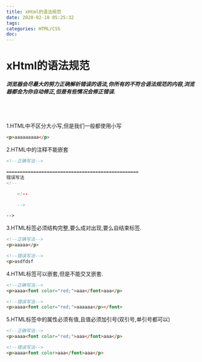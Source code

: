 ```yaml
---
title: xHtml的语法规范
date: 2020-02-18 05:25:32
tags:
categories: HTML/CSS
doc:
---
```


# xHtml的语法规范

##### 浏览器会尽最大的努力正确解析错误的语法,你所有的不符合语法规范的内容,浏览器都会为你自动修正,但是有些情况会修正错误.

<br />

<br />

1.HTML中不区分大小写,但是我们一般都使用小写

```html
<p>aaaaaaaaa</p>
```

2.HTML中的注释不能嵌套

```html
<!--正确写法-->

=================================================
错误写法
<!--

	<!--

	-->

-->
```

3.HTML标签必须结构完整,要么成对出现,要么自结束标签.

```html
<!--正确写法-->
<p>aaaaa</p> 

<!--错误写法-->
<p>asdfdsf
```

4.HTML标签可以嵌套,但是不能交叉嵌套.

```html
<!--正确写法-->
<p>aaaa<font color="red;">aaa</font>aaa</p>

<!--错误写法-->
<p>aaaa<font color="red;">aaaaaa</p></font>

```

5.HTML标签中的属性必须有值,且值必须加引号(双引号,单引号都可以)

```html
<!--正确写法-->
<p>aaaa<font color="red;">aaa</font>aaa</p>

<!--错误写法-->
<p>aaaa<font color>aaa</font>aaa</p>
```

